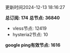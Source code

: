 更新时间2024-12-13 18:16:27

**总订阅: 174**
**总节点: 36840**
- vless节点: 12419
- hysteria2节点: 10

**google ping有效节点: 1616**
